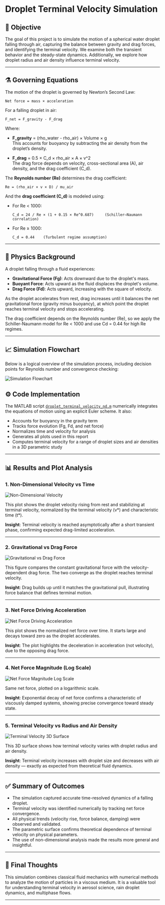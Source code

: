 #  Droplet Terminal Velocity Simulation

## 📌 Objective

The goal of this project is to simulate the motion of a spherical water droplet falling through air, capturing the balance between gravity and drag forces, and identifying the terminal velocity. We examine both the transient behavior and the steady-state dynamics. Additionally, we explore how droplet radius and air density influence terminal velocity.

---


## ⚗️ Governing Equations

The motion of the droplet is governed by Newton’s Second Law:

    Net force = mass × acceleration

For a falling droplet in air:

    F_net = F_gravity - F_drag

Where:

- **F_gravity** = (rho_water - rho_air) × Volume × g  
  This accounts for buoyancy by subtracting the air density from the droplet’s density.

- **F_drag** = 0.5 × C_d × rho_air × A × v^2  
  The drag force depends on velocity, cross-sectional area (A), air density, and the drag coefficient (C_d).

The **Reynolds number (Re)** determines the drag coefficient:

    Re = (rho_air × v × D) / mu_air

And the **drag coefficient (C_d)** is modeled using:

- For Re < 1000:
  
      C_d = 24 / Re × (1 + 0.15 × Re^0.687)     (Schiller–Naumann correlation)

- For Re ≥ 1000:
  
      C_d = 0.44    (Turbulent regime assumption)

---

## 🧠 Physics Background

A droplet falling through a fluid experiences:
- **Gravitational Force (Fg)**: Acts downward due to the droplet's mass.
- **Buoyant Force**: Acts upward as the fluid displaces the droplet's volume.
- **Drag Force (Fd)**: Acts upward, increasing with the square of velocity.

As the droplet accelerates from rest, drag increases until it balances the net gravitational force (gravity minus buoyancy), at which point the droplet reaches terminal velocity and stops accelerating.

The drag coefficient depends on the Reynolds number (Re), so we apply the Schiller-Naumann model for Re < 1000 and use Cd = 0.44 for high Re regimes.

---
## 📈 Simulation Flowchart

Below is a logical overview of the simulation process, including decision points for Reynolds number and convergence checking:

![Simulation Flowchart](./droplet_terminal_velocity_nd.png)

## ⚙️ Code Implementation

The MATLAB script [`droplet_terminal_velocity_nd.m`](./droplet_terminal_velocity_nd.m) numerically integrates the equations of motion using an explicit Euler scheme. It also:
- Accounts for buoyancy in the gravity term
- Tracks force evolution (Fg, Fd, and net force)
- Normalizes time and velocity for analysis
- Generates all plots used in this report
- Computes terminal velocity for a range of droplet sizes and air densities in a 3D parametric study

---

## 📊 Results and Plot Analysis

### 1. Non-Dimensional Velocity vs Time

![Non-Dimensional Velocity](./non-dimentional-velocity%20.png)

This plot shows the droplet velocity rising from rest and stabilizing at terminal velocity, normalized by the terminal velocity (v*) and characteristic time (t*).

**Insight**: Terminal velocity is reached asymptotically after a short transient phase, confirming expected drag-limited acceleration.

---

### 2. Gravitational vs Drag Force

![Gravitational vs Drag Force](./Gravitational-vs-Drag-Force.png)

This figure compares the constant gravitational force with the velocity-dependent drag force. The two converge as the droplet reaches terminal velocity.

**Insight**: Drag builds up until it matches the gravitational pull, illustrating force balance that defines terminal motion.

---

### 3. Net Force Driving Acceleration

![Net Force Driving Acceleration](./Net-Force-Driving-Acceleration.png)

This plot shows the normalized net force over time. It starts large and decays toward zero as the droplet accelerates.

**Insight**: The plot highlights the deceleration in acceleration (not velocity), due to the opposing drag force.

---

### 4. Net Force Magnitude (Log Scale)

![Net Force Magnitude Log Scale](./Net-Force-Magnitude-Log-Scale.png)

Same net force, plotted on a logarithmic scale.

**Insight**: Exponential decay of net force confirms a characteristic of viscously damped systems, showing precise convergence toward steady state.

---

### 5. Terminal Velocity vs Radius and Air Density

![Terminal Velocity 3D Surface](./Terminal-Velocity-vs-Radius-and-Air-Density.png)

This 3D surface shows how terminal velocity varies with droplet radius and air density.

**Insight**: Terminal velocity increases with droplet size and decreases with air density — exactly as expected from theoretical fluid dynamics.

---

## ✅ Summary of Outcomes

- The simulation captured accurate time-resolved dynamics of a falling droplet.
- Terminal velocity was identified numerically by tracking net force convergence.
- All physical trends (velocity rise, force balance, damping) were observed and validated.
- The parametric surface confirms theoretical dependence of terminal velocity on physical parameters.
- The use of non-dimensional analysis made the results more general and insightful.


---

## 🙌 Final Thoughts

This simulation combines classical fluid mechanics with numerical methods to analyze the motion of particles in a viscous medium. It is a valuable tool for understanding terminal velocity in aerosol science, rain droplet dynamics, and multiphase flows.

---



